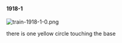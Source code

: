 #### 1918-1
![train-1918-1-0.png](https://github.com/lil-lab/nlvr/raw/master/nlvr/train/images/66/train-1918-1-0.png "train-1918-1-0.png")

there is one yellow circle touching the base